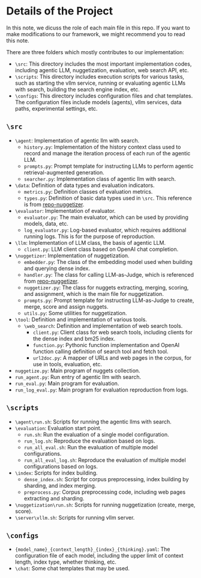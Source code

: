 # Details of the Project

In this note, we dicuss the role of each main file in this repo. If you want to make modifications to our framework, we might recommend you to read this note.

There are three folders which mostly contributes to our implementation:
- `\src`: This directory includes the most important implementation codes, including agentic LLM, nuggetization, evaluation, web search API, etc.
- `\scripts`: This directory includes execution scripts for various tasks, such as starting the vllm service, running or evaluating agentic LLMs with search, building the search engine index, etc.
- `\configs`: This directory includes configuration files and chat templates. The configuration files include models (agents), vllm services, data paths, experimental settings, etc.



## `\src`
- `\agent`: Implementation of agentic llm with search.
    - `history.py`: Implementation of the history context class used to record and manage the iteration process of each run of the agentic LLM.
    - `prompts.py`: Prompt template for instructing LLMs to perform agentic retrieval-augmented generation.
    - `searcher.py`: Implementation class of agentic llm with search.
- `\data`: Definition of data types and evaluation indicators.
    - `metrics.py`: Definition classes of evaluation metrics.
    - `types.py`: Definition of basic data types used in `\src`. This reference is from [repo-nuggetizer](https://github.com/castorini/nuggetizer).
- `\evaluator`: Implementation of evaluator.
    - `evaluator.py`: The main evaluator, which can be used by providing models, data, etc.
    - `log_evaluator.py`: Log-based evaluator, which requires additional running logs. This is for the purpose of reproduction.
- `\llm`: Implementation of LLM class, the basis of agentic LLM.
    - `client.py`: LLM client class based on OpenAI chat completion.
- `\nuggetizer`: Implementation of nuggetization.
    - `embedder.py`: The class of the embedding model used when building and querying dense index.
    - `handler.py`: The class for calling LLM-as-Judge, which is referenced from [repo-nuggetizer](https://github.com/castorini/nuggetizer).
    - `nuggetizer.py`: The class for nuggets extracting, merging, scoring, and assignment, which is the main file for nuggetization.
    - `prompts.py`: Prompt template for instructing LLM-as-Judge to create, merge, score and assign nuggets.
    - `utils.py`: Some utilities for nuggetization.
- `\tool`: Definition and implementation of various tools.
    - `\web_search`: Definition and implementation of web search tools.
        - `client.py`: Client class for web search tools, including clients for the dense index and bm25 index.
        - `function.py`: Pythonic function implementation and OpenAI function calling definition of search tool and fetch tool.
        - `url2doc.py`: A mapper of URLs and web pages in the corpus, for use in tools, evaluation, etc.
- `nuggetize.py`: Main program of nuggets collection.
- `run_agent.py`: Run entry of agentic llm with search.
- `run_eval.py`: Main program for evaluation.
- `run_log_eval.py`: Main program for evaluation reproduction from logs.


## `\scripts`

- `\agent\run.sh`: Scripts for running the agentic llms with search.
- `\evaluation`: Evaluation start point.
    - `run.sh`: Run the evaluation of a single model configuration.
    - `run_log.sh`: Reproduce the evaluation based on logs.
    - `run_all_eval.sh`: Run the evaluation of multiple model configurations.
    - `run_all_eval_log.sh`: Reproduce the evaluation of multiple model configurations based on logs.
- `\index`: Scripts for index building.
    - `dense_index.sh`: Script for corpus preprocessing, index building by sharding, and index merging.
    - `preprocess.py`: Corpus preprocessing code, including web pages extracting and sharding.
- `\nuggetization\run.sh`: Scripts for running nuggetization (create, merge, score).
- `\server\vllm.sh`: Scripts for running vllm server.

## `\configs`

- `{model_name}_{context_length}_{index}_{thinking}.yaml`: The configuration file of each model, including the upper limit of context length, index type, whether thinking, etc.
- `\chat`: Some chat templates that may be used.
